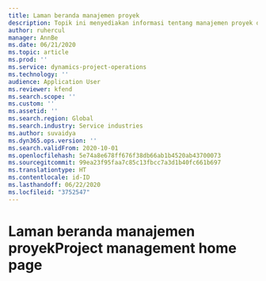 ```yaml
---
title: Laman beranda manajemen proyek
description: Topik ini menyediakan informasi tentang manajemen proyek di Dynamics 365 Project operations.
author: ruhercul
manager: AnnBe
ms.date: 06/21/2020
ms.topic: article
ms.prod: ''
ms.service: dynamics-project-operations
ms.technology: ''
audience: Application User
ms.reviewer: kfend
ms.search.scope: ''
ms.custom: ''
ms.assetid: ''
ms.search.region: Global
ms.search.industry: Service industries
ms.author: suvaidya
ms.dyn365.ops.version: ''
ms.search.validFrom: 2020-10-01
ms.openlocfilehash: 5e74a8e678ff676f38db66ab1b4520ab43700073
ms.sourcegitcommit: 99ea23f95faa7c85c13fbcc7a3d1b40fc661b697
ms.translationtype: HT
ms.contentlocale: id-ID
ms.lasthandoff: 06/22/2020
ms.locfileid: "3752547"
---
```

# <a name="project-management-home-page"></a><span data-ttu-id="b1228-103">Laman beranda manajemen proyek</span><span class="sxs-lookup"><span data-stu-id="b1228-103">Project management home page</span></span>

